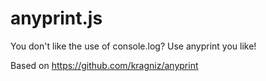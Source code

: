 # anyprint.js
You don't like the use of console.log? Use anyprint you like!

Based on https://github.com/kragniz/anyprint
